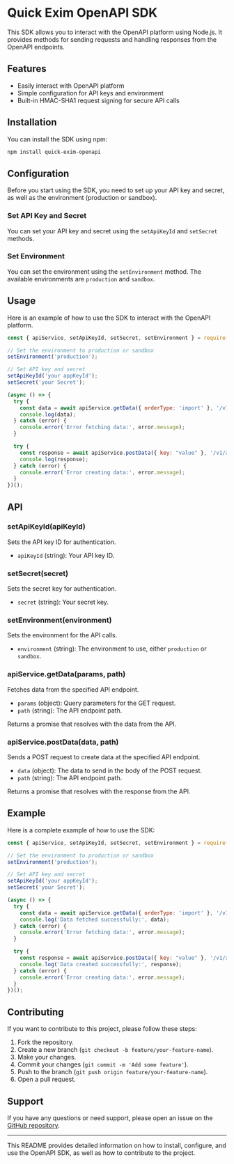 # Quick Exim OpenAPI SDK

This SDK allows you to interact with the OpenAPI platform using Node.js. It provides methods for sending requests and handling responses from the OpenAPI endpoints.

## Features

- Easily interact with OpenAPI platform
- Simple configuration for API keys and environment
- Built-in HMAC-SHA1 request signing for secure API calls

## Installation

You can install the SDK using npm:

```bash
npm install quick-exim-openapi
```

## Configuration

Before you start using the SDK, you need to set up your API key and secret, as well as the environment (production or sandbox).

### Set API Key and Secret

You can set your API key and secret using the `setApiKeyId` and `setSecret` methods.

### Set Environment

You can set the environment using the `setEnvironment` method. The available environments are `production` and `sandbox`.

## Usage

Here is an example of how to use the SDK to interact with the OpenAPI platform.

```javascript
const { apiService, setApiKeyId, setSecret, setEnvironment } = require('quick-exim-openapi');

// Set the environment to production or sandbox
setEnvironment('production');

// Set API key and secret
setApiKeyId('your appKeyId');
setSecret('your Secret');

(async () => {
  try {
    const data = await apiService.getData({ orderType: 'import' }, '/v1/api/data');
    console.log(data);
  } catch (error) {
    console.error('Error fetching data:', error.message);
  }

  try {
    const response = await apiService.postData({ key: "value" }, '/v1/api/data');
    console.log(response);
  } catch (error) {
    console.error('Error creating data:', error.message);
  }
})();
```

## API

### setApiKeyId(apiKeyId)

Sets the API key ID for authentication.

- `apiKeyId` (string): Your API key ID.

### setSecret(secret)

Sets the secret key for authentication.

- `secret` (string): Your secret key.

### setEnvironment(environment)

Sets the environment for the API calls. 

- `environment` (string): The environment to use, either `production` or `sandbox`.

### apiService.getData(params, path)

Fetches data from the specified API endpoint.

- `params` (object): Query parameters for the GET request.
- `path` (string): The API endpoint path.

Returns a promise that resolves with the data from the API.

### apiService.postData(data, path)

Sends a POST request to create data at the specified API endpoint.

- `data` (object): The data to send in the body of the POST request.
- `path` (string): The API endpoint path.

Returns a promise that resolves with the response from the API.

## Example

Here is a complete example of how to use the SDK:

```javascript
const { apiService, setApiKeyId, setSecret, setEnvironment } = require('quick-exim-openapi');

// Set the environment to production or sandbox
setEnvironment('production');

// Set API key and secret
setApiKeyId('your appKeyId');
setSecret('your Secret');

(async () => {
  try {
    const data = await apiService.getData({ orderType: 'import' }, '/v1/api/data');
    console.log('Data fetched successfully:', data);
  } catch (error) {
    console.error('Error fetching data:', error.message);
  }

  try {
    const response = await apiService.postData({ key: "value" }, '/v1/api/data');
    console.log('Data created successfully:', response);
  } catch (error) {
    console.error('Error creating data:', error.message);
  }
})();
```

## Contributing

If you want to contribute to this project, please follow these steps:

1. Fork the repository.
2. Create a new branch (`git checkout -b feature/your-feature-name`).
3. Make your changes.
4. Commit your changes (`git commit -m 'Add some feature'`).
5. Push to the branch (`git push origin feature/your-feature-name`).
6. Open a pull request.

## Support

If you have any questions or need support, please open an issue on the [GitHub repository](https://github.com/TIservice/quick-exim-openapi-nodejs/issues).

---

This README provides detailed information on how to install, configure, and use the OpenAPI SDK, as well as how to contribute to the project.